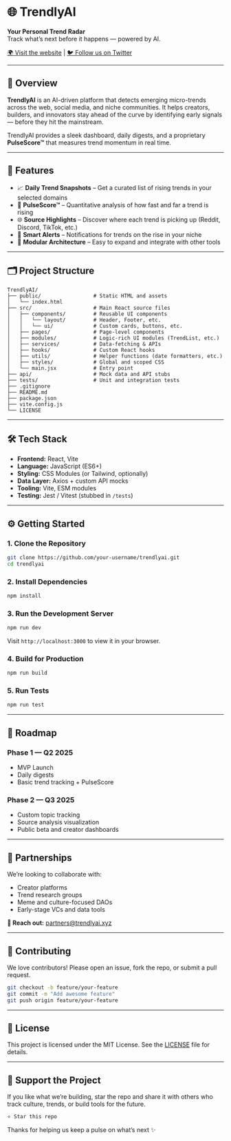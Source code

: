 # 🌐 TrendlyAI

**Your Personal Trend Radar**  
Track what’s next before it happens — powered by AI.

[🌍 Visit the website](https://trendlyai.xyz) | [🐦 Follow us on Twitter](https://x.com/trendlyAISol)

---

## 📌 Overview

**TrendlyAI** is an AI-driven platform that detects emerging micro-trends across the web, social media, and niche communities. It helps creators, builders, and innovators stay ahead of the curve by identifying early signals — before they hit the mainstream.

TrendlyAI provides a sleek dashboard, daily digests, and a proprietary **PulseScore™** that measures trend momentum in real time.

---

## 🚀 Features

- 📈 **Daily Trend Snapshots** – Get a curated list of rising trends in your selected domains  
- 🧠 **PulseScore™** – Quantitative analysis of how fast and far a trend is rising  
- 🌐 **Source Highlights** – Discover where each trend is picking up (Reddit, Discord, TikTok, etc.)  
- 🔔 **Smart Alerts** – Notifications for trends on the rise in your niche  
- 🧩 **Modular Architecture** – Easy to expand and integrate with other tools  

---

## 🗂️ Project Structure

```
TrendlyAI/
├── public/                 # Static HTML and assets
│   └── index.html
├── src/                    # Main React source files
│   ├── components/         # Reusable UI components
│   │   └── layout/         # Header, Footer, etc.
│   │   └── ui/             # Custom cards, buttons, etc.
│   ├── pages/              # Page-level components
│   ├── modules/            # Logic-rich UI modules (TrendList, etc.)
│   ├── services/           # Data-fetching & APIs
│   ├── hooks/              # Custom React hooks
│   ├── utils/              # Helper functions (date formatters, etc.)
│   ├── styles/             # Global and scoped CSS
│   └── main.jsx            # Entry point
├── api/                    # Mock data and API stubs
├── tests/                  # Unit and integration tests
├── .gitignore
├── README.md
├── package.json
├── vite.config.js
└── LICENSE
```

---

## 🛠️ Tech Stack

- **Frontend:** React, Vite  
- **Language:** JavaScript (ES6+)  
- **Styling:** CSS Modules (or Tailwind, optionally)  
- **Data Layer:** Axios + custom API mocks  
- **Tooling:** Vite, ESM modules  
- **Testing:** Jest / Vitest (stubbed in `/tests`)  

---

## ⚙️ Getting Started

### 1. Clone the Repository

```bash
git clone https://github.com/your-username/trendlyai.git
cd trendlyai
```

### 2. Install Dependencies

```bash
npm install
```

### 3. Run the Development Server

```bash
npm run dev
```

Visit `http://localhost:3000` to view it in your browser.

### 4. Build for Production

```bash
npm run build
```

### 5. Run Tests

```bash
npm run test
```

---

## 📅 Roadmap

### Phase 1 — Q2 2025
- MVP Launch  
- Daily digests  
- Basic trend tracking + PulseScore  

### Phase 2 — Q3 2025
- Custom topic tracking  
- Source analysis visualization  
- Public beta and creator dashboards  

---

## 🤝 Partnerships

We’re looking to collaborate with:

- Creator platforms  
- Trend research groups  
- Meme and culture-focused DAOs  
- Early-stage VCs and data tools  

**📩 Reach out:** partners@trendlyai.xyz

---

## 👥 Contributing

We love contributors! Please open an issue, fork the repo, or submit a pull request.

```bash
git checkout -b feature/your-feature
git commit -m "Add awesome feature"
git push origin feature/your-feature
```

---

## 📜 License

This project is licensed under the MIT License. See the [LICENSE](./LICENSE) file for details.

---

## 🌟 Support the Project

If you like what we’re building, star the repo and share it with others who track culture, trends, or build tools for the future.

```bash
⭐️ Star this repo
```

Thanks for helping us keep a pulse on what’s next ✨

